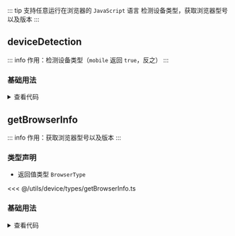 <script setup>
import { useAddNumInOutlineLabel } from '../../.vitepress/utils/createElement.ts'
useAddNumInOutlineLabel(2)

import deviceDetection from './deviceDetection.vue'
import getBrowserInfo from './getBrowserInfo.vue'
</script>

<!-- # 检测设备类型，获取浏览器型号以及版本 -->

::: tip 支持任意运行在浏览器的 `JavaScript` 语言
检测设备类型，获取浏览器型号以及版本
:::

<!-- <description-popover :num="2" :tagNameList="['浏览器']" /> -->

## deviceDetection

::: info 作用：检测设备类型（`mobile` 返回 `true`，反之）
:::

<!-- <description :isShowIcon="false" description="检测设备类型（`mobile` 返回 `true`，反之）" /> -->

### 基础用法

<ClientOnly>
  <deviceDetection />
</ClientOnly>
<details>

<summary>查看代码</summary>

<<< @/utils/device/deviceDetection.vue

</details>

## getBrowserInfo

::: info 作用：获取浏览器型号以及版本
:::

<!-- <description :isShowIcon="false" description="获取浏览器型号以及版本" /> -->

### 类型声明

- 返回值类型 `BrowserType`

<<< @/utils/device/types/getBrowserInfo.ts

### 基础用法

<ClientOnly>
  <getBrowserInfo />
</ClientOnly>
<details>

<summary>查看代码</summary>

<<< @/utils/device/getBrowserInfo.vue

</details>
